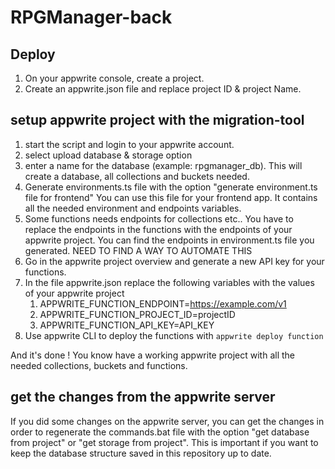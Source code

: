 # RPGManager-back

## Deploy

1. On your appwrite console, create a project.
2. Create an appwrite.json file and replace project ID & project Name.

## setup appwrite project with the migration-tool

1. start the script and login to your appwrite account.
2. select upload database & storage option
3. enter a name for the database (example: rpgmanager_db). This will create a database, all collections and buckets needed.
4. Generate environments.ts file with the option "generate environment.ts file for frontend" You can use this file for your frontend app. It contains all the needed environment and endpoints variables.
5. Some functions needs endpoints for collections etc.. You have to replace the endpoints in the functions with the endpoints of your appwrite project. You can find the endpoints in environment.ts file you generated. NEED TO FIND A WAY TO AUTOMATE THIS
6. Go in the appwrite project overview and generate a new API key for your functions.
7. In the file appwrite.json replace the following variables with the values of your appwrite project
   1. APPWRITE_FUNCTION_ENDPOINT=https://example.com/v1
   2. APPWRITE_FUNCTION_PROJECT_ID=projectID
   3. APPWRITE_FUNCTION_API_KEY=API_KEY
8. Use appwrite CLI to deploy the functions with `appwrite deploy function`

And it's done ! You know have a working appwrite project with all the needed collections, buckets and functions. 

## get the changes from the appwrite server
If you did some changes on the appwrite server, you can get the changes in order to regenerate the commands.bat file with the option "get database from project" or "get storage from project". This is important if you want to keep the database structure saved in this repository up to date.

 
